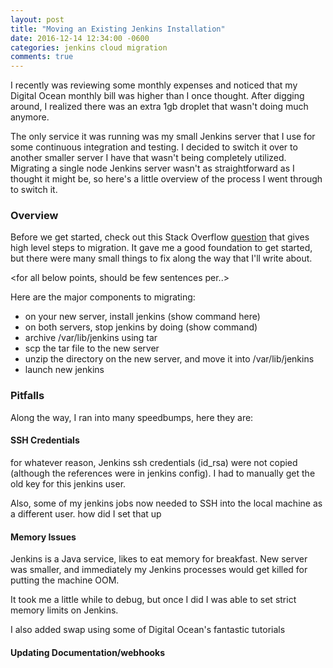 ```yaml
---
layout: post
title: "Moving an Existing Jenkins Installation"
date: 2016-12-14 12:34:00 -0600
categories: jenkins cloud migration
comments: true
---
```


I recently was reviewing some monthly expenses and noticed that my Digital
Ocean monthly bill was higher than I once thought. After digging around,
I realized there was an extra 1gb droplet that wasn't doing much anymore.

The only service it was running was my small Jenkins server that I use for some
continuous integration and testing. I decided to switch it over to another
smaller server I have that wasn't being completely utilized. Migrating a single
node Jenkins server wasn't as straightforward as I thought it might be, so
here's a little overview of the process I went through to switch it.

### Overview

Before we get started, check out this Stack Overflow [question][jenkins-so]
that gives high level steps to migration. It gave me a good foundation to get
started, but there were many small things to fix along the way that I'll write
about.

<for all below points, should be few sentences per..>

Here are the major components to migrating:
- on your new server, install jenkins (show command here)
- on both servers, stop jenkins by doing (show command)
- archive /var/lib/jenkins using tar
- scp the tar file to the new server
- unzip the directory on the new server, and move it into /var/lib/jenkins
- launch new jenkins


### Pitfalls

Along the way, I ran into many speedbumps, here they are:


#### SSH Credentials

for whatever reason, Jenkins ssh credentials (id_rsa) were not copied (although the
references were in jenkins config). I had to manually get the old key for this
jenkins user. 

Also, some of my jenkins jobs now needed to SSH into the local machine as
a different user. how did I set that up


#### Memory Issues

Jenkins is a Java service, likes to eat memory for breakfast. New server was
smaller, and immediately my Jenkins processes would get killed for putting the
machine OOM.

It took me a little while to debug, but once I did I was able to set strict
memory limits on Jenkins. <how I did it>

I also added swap using some of Digital Ocean's fantastic tutorials <links>

#### Updating Documentation/webhooks 

<self explanatory>



[jenkins-so]: http://stackoverflow.com/questions/8724939/how-to-move-jenkins-from-one-pc-to-another
